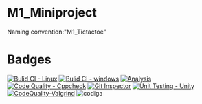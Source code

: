 # M1_Miniproject
Naming convention:"M1_Tictactoe"
# Badges
  [![Bulid CI - Linux](https://github.com/18A8A05H9/M1_TicTacToe/actions/workflows/c-cpp.yml/badge.svg)](https://github.com/18A8A05H9/M1_TicTacToe/actions/workflows/c-cpp.yml)
  [![Bulid CI - windows](https://github.com/18A8A05H9/M1_TicTacToe/actions/workflows/windows.yml/badge.svg)](https://github.com/18A8A05H9/M1_TicTacToe/actions/workflows/windows.yml)
  [![Analysis](https://github.com/18A8A05H9/M1_TicTacToe/actions/workflows/Analysis.yml/badge.svg)](https://github.com/18A8A05H9/M1_TicTacToe/actions/workflows/Analysis.yml)
 [![Code Quality - Cppcheck](https://github.com/18A8A05H9/M1_TicTacToe/actions/workflows/Cppcheck.yml/badge.svg)](https://github.com/18A8A05H9/M1_TicTacToe/actions/workflows/Cppcheck.yml)
 [![Git Inspector](https://github.com/18A8A05H9/M1_TicTacToe/actions/workflows/Inspector.yml/badge.svg)](https://github.com/18A8A05H9/M1_TicTacToe/actions/workflows/Inspector.yml)
 [![Unit Testing - Unity](https://github.com/18A8A05H9/M1_TicTacToe/actions/workflows/Unittest.yml/badge.svg)](https://github.com/18A8A05H9/M1_TicTacToe/actions/workflows/Unittest.yml)
 [![CodeQuality-Valgrind](https://github.com/18A8A05H9/M1_TicTacToe/actions/workflows/Valgrind.yml/badge.svg)](https://github.com/18A8A05H9/M1_TicTacToe/actions/workflows/Valgrind.yml)
 ![codiga](https://api.codiga.io/project/32360/status/svg)
